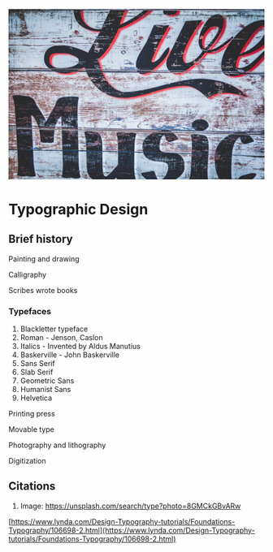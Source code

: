 ![](/assets/8gmckgbvarw-clem-onojeghuo@2x.jpg)

# Typographic Design

## Brief history

Painting and drawing

Calligraphy

Scribes wrote books

### Typefaces

1. Blackletter typeface
2. Roman - Jenson, Caslon
3. Italics - Invented by Aldus Manutius
4. Baskerville - John Baskerville
5. Sans Serif
6. Slab Serif
7. Geometric Sans
8. Humanist Sans
9. Helvetica

Printing press

Movable type

Photography and lithography

Digitization

## Citations

1. Image: https://unsplash.com/search/type?photo=8GMCkGBvARw

[https://www.lynda.com/Design-Typography-tutorials/Foundations-Typography/106698-2.html](https://www.lynda.com/Design-Typography-tutorials/Foundations-Typography/106698-2.html)

